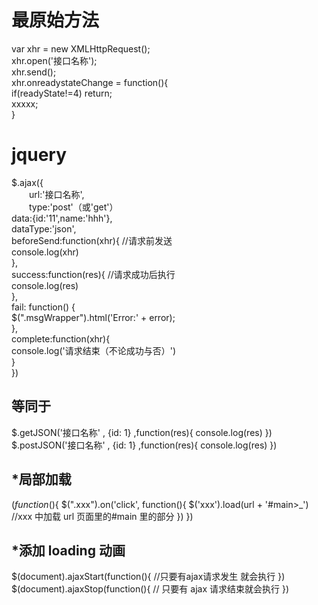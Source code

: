 # 最原始方法

var xhr = new XMLHttpRequest();  
xhr.open('接口名称');  
xhr.send();  
xhr.onreadystateChange = function(){  
 if(readyState!=4) return;  
 xxxxx;  
}

# jquery

$.ajax({  
&emsp;&emsp;url:'接口名称',  
&emsp;&emsp;type:'post'（或'get'）  
    data:{id:'11',name:'hhh'},  
    dataType:'json',  
    beforeSend:function(xhr){  //请求前发送  
        console.log(xhr)  
    },  
    success:function(res){      //请求成功后执行  
        console.log(res)  
    },  
    fail: function() {  
        $(".msgWrapper").html('Error:' + error);  
 },  
 complete:function(xhr){  
 console.log('请求结束（不论成功与否）')  
 }  
})

## 等同于

$.getJSON('接口名称' , {id: 1} ,function(res){
    console.log(res)
})
$.postJSON('接口名称' , {id: 1} ,function(res){
console.log(res)
})

## \*局部加载

$(function($){
$(".xxx").on('click', function(){
        $('xxx').load(url + '#main>\_') //xxx 中加载 url 页面里的#main 里的部分
})
})

## \*添加 loading 动画

$(document).ajaxStart(function(){
    //只要有ajax请求发生 就会执行
})
$(document).ajaxStop(function(){
// 只要有 ajax 请求结束就会执行
})
